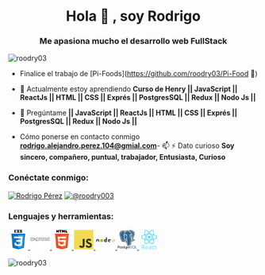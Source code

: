 <h1 align="center">Hola 👋 , soy Rodrigo</h1><h3 align="center">Me apasiona mucho el desarrollo web FullStack</h3><p align="left"> <img src="https://komarev.com/ghpvc/?username=roodry03&label=Profile%20views&color=0e75b6&style=flat" alt="roodry03" /> </p>




- Finalice el trabajo de [Pi-Foods](https://github.com/roodry03/Pi-Food 🔭)

- 🌱 Actualmente estoy aprendiendo **Curso de Henry || JavaScript || ReactJs || HTML || CSS || Exprés || PostgresSQL || Redux || Nodo Js ||**

- 💬 Pregúntame **|| JavaScript || ReactJs || HTML || CSS || Exprés || PostgresSQL || Redux || Nodo Js ||**

- Cómo ponerse en contacto conmigo **rodrigo.alejandro.perez.104@gmial.com**- 📫 ⚡ Dato curioso **Soy sincero, compañero, puntual, trabajador, Entusiasta, Curioso**



<h3 align="left">Conéctate conmigo:</h3>
<p align="left">
<a href="https://linkedin.com/in/rodrigo perez" target="blank"><img align="center" src="https://raw.githubusercontent.com/rahuldkjain/github-profile-readme-generator/master/src/images/icons/Social/linked-in-alt.svg" alt="Rodrigo Pérez" height="30" width="40" /></a>
<a href="https://instagram.com/@roodry003" target="blank"><img align="center" src="https://raw.githubusercontent.com/rahuldkjain/github-profile-readme-generator/master/src/images/icons/Social/instagram.svg" alt="@roodry003" height="30" width="40" / ></a>
</p>

<h3 align="left">Lenguajes y herramientas:</h3><p align="left">
<a href="https://www.w3schools.com/css/" target="_blank" rel="noreferrer"> <img src="https://raw.githubusercontent.com/devicons/devicon/master/icons/css3/css3-original-wordmark.svg" alt="css3" width="40" height="40"/> </a> <a href="https://expressjs.com" target="_blank" rel="noreferrer"> <img src="https://raw.githubusercontent.com/devicons/devicon/master/icons/express/express-original-wordmark.svg" alt="express" width="40" height="40"/> </a> <a href="https://www.w3.org/html/" target="_blank" rel="noreferrer"> <img src="https://raw.githubusercontent.com/devicons/devicon/master/icons/html5/html5-original-wordmark.svg" alt="html5" width="40" height="40"/> </a> <a href="https://developer.mozilla.org/en-US/docs/Web/JavaScript" target="_blank" rel="noreferrer"> <img src="https://raw.githubusercontent.com/devicons/devicon/master/icons/javascript/javascript-original.svg" alt="javascript" width="40" height="40"/> </a> <a href="https://nodejs.org" target="_blank" rel="noreferrer"> <img src="https://raw.githubusercontent.com/devicons/devicon/master/icons/nodejs/nodejs-original-wordmark.svg" alt="nodejs" width="40" height="40"/> </a> <a href="https://www.postgresql.org" target="_blank" rel="noreferrer"> <img src="https://raw.githubusercontent.com/devicons/devicon/master/icons/postgresql/postgresql-original-wordmark.svg" alt="postgresql" width="40" height="40"/> </a> <a href="https://reactjs.org/" target="_blank" rel="noreferrer"> <img src="https://raw.githubusercontent.com/devicons/devicon/master/icons/react/react-original-wordmark.svg" alt="react" width="40" height="40"/> </a> </p>

<p><img align="center" src="https://github-readme-stats.vercel.app/api/top-langs?username=roodry03&show_icons=true&locale=en&layout=compact" alt="roodry03" /></p>
